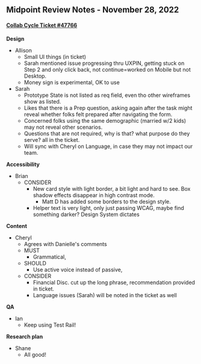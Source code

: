 ## Midpoint Review Notes - November 28, 2022

#### [Collab Cycle Ticket #47766](https://app.zenhub.com/workspace/o/department-of-veterans-affairs/va.gov-team/issues/47766)

**Design**
- Allison
     - Small UI things (in ticket)
     - Sarah mentioned issue progressing thru UXPIN, getting stuck on Step 2 and only click back, not continue=worked on Mobile but not Desktop.  
     - Money sign is experimental, OK to use 
- Sarah
     - Prototype State is not listed as req field, even tho other wireframes show as listed.  
     - Likes that there is a Prep question, asking again after the task might reveal whether folks felt prepared after navigating the form.  
     - Concerned folks using the same demographic (married w/2 kids) may not reveal other scenarios.  
     - Questions that are not required, why is that? what purpose do they serve? all in the ticket.  
     - Will sync with Cheryl on Language, in case they may not impact our team.

**Accessibility**
- Brian
     - CONSIDER
          - New card style with light border, a bit light and hard to see. Box shadow effects disappear in high contrast mode.  
               - Matt D has added some borders to the design style. 
          - Helper text is very light, only just passing WCAG, maybe find something darker? Design System dictates

**Content**
- Cheryl
     - Agrees with Danielle's comments
     - MUST
          - Grammatical, 
     - SHOULD
          - Use active voice instead of passive, 
     - CONSIDER
          - Financial Disc. cut up the long phrase, recommendation provided in ticket. 
          - Language issues (Sarah) will be noted in the ticket as well

**QA**
- Ian
     - Keep using Test Rail!

**Research plan**
- Shane
     - All good!
